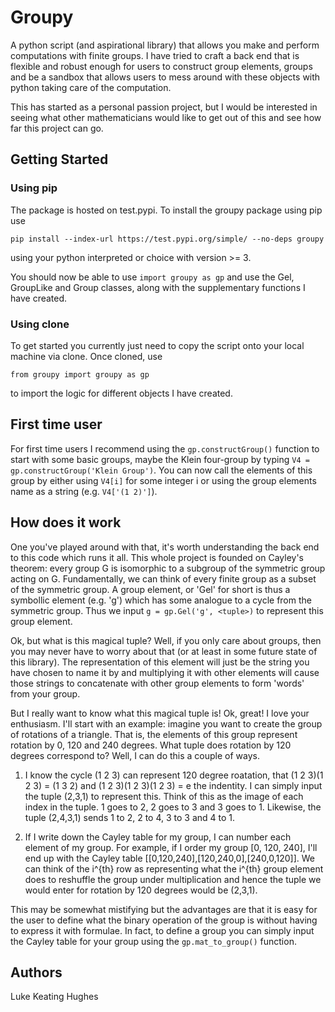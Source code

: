 # Groupy
A python script (and aspirational library) that allows you make and perform computations with finite groups. I have tried to craft a back end that is flexible and robust enough for users to construct group elements, groups and be a sandbox that allows users to mess around with these objects with python taking care of the computation.

This has started as a personal passion project, but I would be interested in seeing what other mathematicians would like to get out of this and see how far this project can go.


## Getting Started

### Using pip
The package is hosted on test.pypi. To install the groupy package using pip use

```pip install --index-url https://test.pypi.org/simple/ --no-deps groupy```

using your python interpreted or choice with version >= 3.

You should now be able to use ```import groupy as gp``` and use the Gel, GroupLike and Group classes, along with the supplementary functions I have created.


### Using clone
To get started you currently just need to copy the script onto your local machine via clone. Once cloned, use

``` from groupy import groupy as gp ```

to import the logic for different objects I have created.


## First time user
For first time users I recommend using the ```gp.constructGroup()``` function to start with some basic groups, maybe the Klein four-group by typing ```V4 = gp.constructGroup('Klein Group')```. You can now call the elements of this group by either using ```V4[i]``` for some integer i or using the group elements name as a string (e.g. ```V4['(1 2)']```).


## How does it work
One you've played around with that, it's worth understanding the back end to this code which runs it all. This whole project is founded on Cayley's theorem: every group G is isomorphic to a subgroup of the symmetric group acting on G. Fundamentally, we can think of every finite group as a subset of the symmetric group. A group element, or 'Gel' for short is thus a symbollic element (e.g. 'g') which has some analogue to a cycle from the symmetric group. Thus we input ```g = gp.Gel('g', <tuple>)``` to represent this group element.

Ok, but what is this magical tuple? Well, if you only care about groups, then you may never have to worry about that (or at least in some future state of this library). The representation of this element will just be the string you have chosen to name it by and multiplying it with other elements will cause those strings to concatenate with other group elements to form 'words' from your group.

But I really want to know what this magical tuple is! Ok, great! I love your enthusiasm. I'll start with an example: imagine you want to create the group of rotations of a triangle. That is, the elements of this group represent rotation by 0, 120 and 240 degrees. What tuple does rotation by 120 degrees correspond to? Well, I can do this a couple of ways.

  1) I know the cycle (1 2 3) can represent 120 degree roatation, that (1 2 3)(1 2 3) = (1 3 2) and (1 2 3)(1 2 3)(1 2 3) = e the indentity. I can simply input the tuple (2,3,1) to represent this. Think of this as the image of each index in the tuple. 1 goes to 2, 2 goes to 3 and 3 goes to 1. Likewise, the tuple (2,4,3,1) sends 1 to 2, 2 to 4, 3 to 3 and 4 to 1.
  
  2) If I write down the Cayley table for my group, I can number each element of my group.
  For example, if I order my group \[0, 120, 240\], I'll end up with the Cayley table \[\[0,120,240\],\[120,240,0\],\[240,0,120\]\]. We can think of the i^{th} row as representing what the i^{th} group element does to reshuffle the group under multiplication and hence the tuple we would enter for rotation by 120 degrees would be (2,3,1).
  
This may be somewhat mistifying but the advantages are that it is easy for the user to define what the binary operation of the group is without having to express it with formulae. In fact, to define a group you can simply input the Cayley table for your group using the ```gp.mat_to_group()``` function.

## Authors
Luke Keating Hughes
